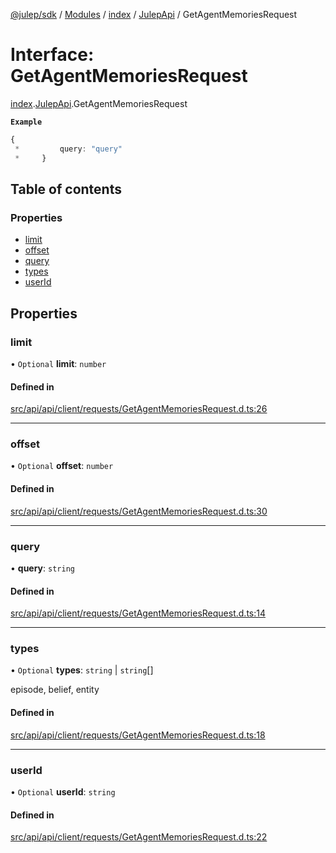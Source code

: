 [@julep/sdk](../README.md) / [Modules](../modules.md) / [index](../modules/index.md) / [JulepApi](../modules/index.JulepApi.md) / GetAgentMemoriesRequest

# Interface: GetAgentMemoriesRequest

[index](../modules/index.md).[JulepApi](../modules/index.JulepApi.md).GetAgentMemoriesRequest

**`Example`**

```ts
{
 *         query: "query"
 *     }
```

## Table of contents

### Properties

- [limit](index.JulepApi.GetAgentMemoriesRequest.md#limit)
- [offset](index.JulepApi.GetAgentMemoriesRequest.md#offset)
- [query](index.JulepApi.GetAgentMemoriesRequest.md#query)
- [types](index.JulepApi.GetAgentMemoriesRequest.md#types)
- [userId](index.JulepApi.GetAgentMemoriesRequest.md#userid)

## Properties

### limit

• `Optional` **limit**: `number`

#### Defined in

[src/api/api/client/requests/GetAgentMemoriesRequest.d.ts:26](https://github.com/julep-ai/monorepo/blob/8b1493a/sdks/js/src/api/api/client/requests/GetAgentMemoriesRequest.d.ts#L26)

___

### offset

• `Optional` **offset**: `number`

#### Defined in

[src/api/api/client/requests/GetAgentMemoriesRequest.d.ts:30](https://github.com/julep-ai/monorepo/blob/8b1493a/sdks/js/src/api/api/client/requests/GetAgentMemoriesRequest.d.ts#L30)

___

### query

• **query**: `string`

#### Defined in

[src/api/api/client/requests/GetAgentMemoriesRequest.d.ts:14](https://github.com/julep-ai/monorepo/blob/8b1493a/sdks/js/src/api/api/client/requests/GetAgentMemoriesRequest.d.ts#L14)

___

### types

• `Optional` **types**: `string` \| `string`[]

episode, belief, entity

#### Defined in

[src/api/api/client/requests/GetAgentMemoriesRequest.d.ts:18](https://github.com/julep-ai/monorepo/blob/8b1493a/sdks/js/src/api/api/client/requests/GetAgentMemoriesRequest.d.ts#L18)

___

### userId

• `Optional` **userId**: `string`

#### Defined in

[src/api/api/client/requests/GetAgentMemoriesRequest.d.ts:22](https://github.com/julep-ai/monorepo/blob/8b1493a/sdks/js/src/api/api/client/requests/GetAgentMemoriesRequest.d.ts#L22)
